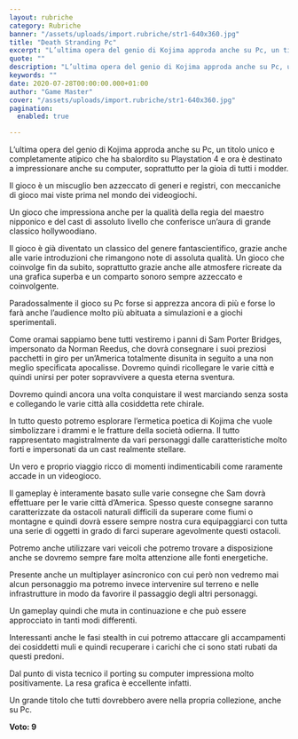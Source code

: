 ```yaml
---
layout: rubriche
category: Rubriche
banner: "/assets/uploads/import.rubriche/str1-640x360.jpg"
title: "Death Stranding Pc"
excerpt: "L’ultima opera del genio di Kojima approda anche su Pc, un titolo unico e completamente atipico che ha sbalordito su Playstation 4 e ora è destinato a impressionare anche su  computer, soprattutto per la gioia di tutti i modder. Il gioco è un miscuglio ben azzeccato di generi e registri, con meccaniche di gioco mai [&hellip"
quote: ""
description: "L’ultima opera del genio di Kojima approda anche su Pc, un titolo unico e completamente atipico che ha sbalordito su Playstation 4 e ora è destinato a impressionare anche su  computer, soprattutto per la gioia di tutti i modder. Il gioco è un miscuglio ben azzeccato di generi e registri, con meccaniche di gioco mai [&hellip"
keywords: ""
date: 2020-07-28T00:00:00.000+01:00
author: "Game Master"
cover: "/assets/uploads/import.rubriche/str1-640x360.jpg"
pagination:
  enabled: true

---
```


L’ultima opera del genio di Kojima approda anche su Pc, un titolo unico e completamente atipico che ha sbalordito su Playstation 4 e ora è destinato a impressionare anche su computer, soprattutto per la gioia di tutti i modder.

Il gioco è un miscuglio ben azzeccato di generi e registri, con meccaniche di gioco mai viste prima nel mondo dei videogiochi.

Un gioco che impressiona anche per la qualità della regia del maestro nipponico e del cast di assoluto livello che conferisce un’aura di grande classico hollywoodiano.

Il gioco è già diventato un classico del genere fantascientifico, grazie anche alle varie introduzioni che rimangono note di assoluta qualità. Un gioco che coinvolge fin da subito, soprattutto grazie anche alle atmosfere ricreate da una grafica superba e un comparto sonoro sempre azzeccato e coinvolgente.

Paradossalmente il gioco su Pc forse si apprezza ancora di più e forse lo farà anche l’audience molto più abituata a simulazioni e a giochi sperimentali.

Come oramai sappiamo bene tutti vestiremo i panni di Sam Porter Bridges, impersonato da Norman Reedus, che dovrà consegnare i suoi preziosi pacchetti in giro per un’America totalmente disunita in seguito a una non meglio specificata apocalisse. Dovremo quindi ricollegare le varie città e quindi unirsi per poter sopravvivere a questa eterna sventura.

Dovremo quindi ancora una volta conquistare il west marciando senza sosta e collegando le varie città alla cosiddetta rete chirale.

In tutto questo potremo esplorare l’ermetica poetica di Kojima che vuole simbolizzare i drammi e le fratture della società odierna. Il tutto rappresentato magistralmente da vari personaggi dalle caratteristiche molto forti e impersonati da un cast realmente stellare.

Un vero e proprio viaggio ricco di momenti indimenticabili come raramente accade in un videogioco.

Il gameplay è interamente basato sulle varie consegne che Sam dovrà effettuare per le varie città d’America. Spesso queste consegne saranno caratterizzate da ostacoli naturali difficili da superare come fiumi o montagne e quindi dovrà essere sempre nostra cura equipaggiarci con tutta una serie di oggetti in grado di farci superare agevolmente questi ostacoli.

Potremo anche utilizzare vari veicoli che potremo trovare a disposizione anche se dovremo sempre fare molta attenzione alle fonti energetiche.

Presente anche un multiplayer asincronico con cui però non vedremo mai alcun personaggio ma potremo invece intervenire sul terreno e nelle infrastrutture in modo da favorire il passaggio degli altri personaggi.

Un gameplay quindi che muta in continuazione e che può essere approcciato in tanti modi differenti.

Interessanti anche le fasi stealth in cui potremo attaccare gli accampamenti dei cosiddetti muli e quindi recuperare i carichi che ci sono stati rubati da questi predoni.

Dal punto di vista tecnico il porting su computer impressiona molto positivamente. La resa grafica è eccellente infatti.

Un grande titolo che tutti dovrebbero avere nella propria collezione, anche su Pc.

**Voto: 9**